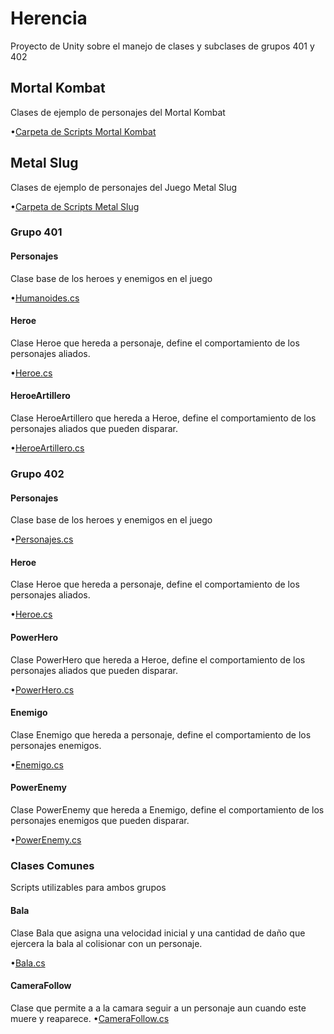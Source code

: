 # Herencia
Proyecto de Unity sobre el manejo de clases y subclases de grupos 401 y 402 

## Mortal Kombat
Clases de ejemplo de personajes del Mortal Kombat

•[Carpeta de Scripts Mortal Kombat](https://github.com/AlexanderMartinG/Herencia/tree/master/Mortal%20Kombat)

## Metal Slug
Clases de ejemplo de personajes del Juego Metal Slug

•[Carpeta de Scripts Metal Slug](https://github.com/AlexanderMartinG/Herencia/tree/master/Metal%20Slug)

### Grupo 401

#### Personajes
Clase base de los heroes y enemigos en el juego

•[Humanoides.cs](https://github.com/AlexanderMartinG/Herencia/tree/master/Metal%20Slug/401/Humanoides.cs)

#### Heroe
Clase Heroe que hereda a personaje, define el comportamiento de los personajes aliados.

•[Heroe.cs](https://github.com/AlexanderMartinG/Herencia/tree/master/Metal%20Slug/401/Hero.cs)

#### HeroeArtillero
Clase HeroeArtillero que hereda a Heroe, define el comportamiento de los personajes aliados que pueden disparar.

•[HeroeArtillero.cs](https://github.com/AlexanderMartinG/Herencia/tree/master/Metal%20Slug/401/HeroeArtillero.cs)



### Grupo 402

#### Personajes
Clase base de los heroes y enemigos en el juego

•[Personajes.cs](https://github.com/AlexanderMartinG/Herencia/tree/master/Metal%20Slug/402/Personajes.cs)

#### Heroe
Clase Heroe que hereda a personaje, define el comportamiento de los personajes aliados.

•[Heroe.cs](https://github.com/AlexanderMartinG/Herencia/tree/master/Metal%20Slug/402/Heroe.cs)

#### PowerHero
Clase PowerHero que hereda a Heroe, define el comportamiento de los personajes aliados que pueden disparar.

•[PowerHero.cs](https://github.com/AlexanderMartinG/Herencia/tree/master/Metal%20Slug/402/PowerHero.cs)

#### Enemigo
Clase Enemigo que hereda a personaje, define el comportamiento de los personajes enemigos.

•[Enemigo.cs](https://github.com/AlexanderMartinG/Herencia/tree/master/Metal%20Slug/402/Heroe.cs)

#### PowerEnemy
Clase PowerEnemy que hereda a Enemigo, define el comportamiento de los personajes enemigos que pueden disparar.

•[PowerEnemy.cs](https://github.com/AlexanderMartinG/Herencia/tree/master/Metal%20Slug/402/PowerEnemy.cs)



### Clases Comunes
Scripts utilizables para ambos grupos

#### Bala
Clase Bala que asigna una velocidad inicial y una cantidad de daño que ejercera la bala al colisionar con un personaje.

•[Bala.cs](https://github.com/AlexanderMartinG/Herencia/tree/master/Metal%20Slug/Comun/Bala.cs)

#### CameraFollow
Clase que permite a a la camara seguir a un personaje aun cuando este muere y reaparece.
•[CameraFollow.cs](https://github.com/AlexanderMartinG/Herencia/tree/master/Metal%20Slug/Comun/CameraFollow.cs)


